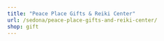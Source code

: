 ```yaml
---
title: "Peace Place Gifts & Reiki Center"
url: /sedona/peace-place-gifts-and-reiki-center/
shop: gift
---
```

